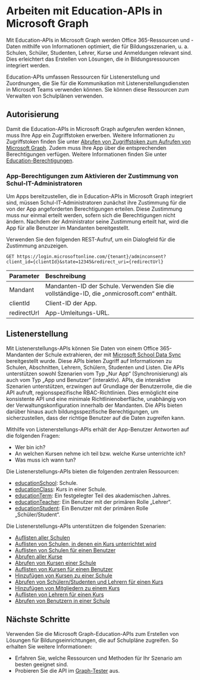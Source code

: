 # <a name="working-with-education-apis-in-microsoft-graph"></a>Arbeiten mit Education-APIs in Microsoft Graph

Mit Education-APIs in Microsoft Graph werden Office 365-Ressourcen und -Daten mithilfe von Informationen optimiert, die für Bildungsszenarien, u. a. Schulen, Schüler, Studenten, Lehrer, Kurse und Anmeldungen relevant sind. Dies erleichtert das Erstellen von Lösungen, die in Bildungsressourcen integriert werden.

Education-APIs umfassen Ressourcen für Listenerstellung und Zuordnungen, die Sie für die Kommunikation mit Listenerstellungsdiensten in Microsoft Teams verwenden können. Sie können diese Ressourcen zum Verwalten von Schulplänen verwenden.

## <a name="authorization"></a>Autorisierung

Damit die Education-APIs in Microsoft Graph aufgerufen werden können, muss Ihre App ein Zugriffstoken erwerben. Weitere Informationen zu Zugriffstoken finden Sie unter [Abrufen von Zugriffstoken zum Aufrufen von Microsoft Graph](https://developer.microsoft.com/graph/docs/concepts/auth_overview). Zudem muss Ihre App über die entsprechenden Berechtigungen verfügen. Weitere Informationen finden Sie unter [Education-Berechtigungen](../../../concepts/permissions_reference.md#education-permissions). 

### <a name="app-permissions-to-enable-school-it-admins-to-consent"></a>App-Berechtigungen zum Aktivieren der Zustimmung von Schul-IT-Administratoren 

Um Apps bereitzustellen, die in Education-APIs in Microsoft Graph integriert sind, müssen Schul-IT-Administratoren zunächst ihre Zustimmung für die von der App angeforderten Berechtigungen erteilen. Diese Zustimmung muss nur einmal erteilt werden, sofern sich die Berechtigungen nicht ändern. Nachdem der Administrator seine Zustimmung erteilt hat, wird die App für alle Benutzer im Mandanten bereitgestellt.

Verwenden Sie den folgenden REST-Aufruf, um ein Dialogfeld für die Zustimmung anzuzeigen.

```
GET https://login.microsoftonline.com/{tenant}/adminconsent?
client_id={clientId}&state=12345&redirect_uri={redirectUrl}
```

|Parameter|Beschreibung|
|:--------|:----------|
|Mandant|Mandanten-ID der Schule. Verwenden Sie die vollständige-ID, die „onmicrosoft.com“ enthält.|
|clientId|Client-ID der App.|
|redirectUrl|App-Umleitungs-URL.|


## <a name="rostering"></a>Listenerstellung

Mit Listenerstellungs-APIs können Sie Daten von einem Office 365-Mandanten der Schule extrahieren, der mit [Microsoft School Data Sync](https://sds.microsoft.com/) bereitgestellt wurde. Diese APIs bieten Zugriff auf Informationen zu Schulen, Abschnitten, Lehrern, Schülern, Studenten und Listen. Die APIs unterstützen sowohl Szenarien vom Typ „Nur App“ (Synchronisierung) als auch vom Typ „App und Benutzer“ (interaktiv). APIs, die interaktive Szenarien unterstützen, erzwingen auf Grundlage der Benutzerrolle, die die API aufruft, regionsspezifische RBAC-Richtlinien. Dies ermöglicht eine konsistente API und eine minimale Richtlinienoberfläche, unabhängig von der Verwaltungskonfiguration innerhalb der Mandanten. Die APIs bieten darüber hinaus auch bildungsspezifische Berechtigungen, um sicherzustellen, dass der richtige Benutzer auf die Daten zugreifen kann.

Mithilfe von Listenerstellungs-APIs erhält der App-Benutzer Antworten auf die folgenden Fragen:

- Wer bin ich?
- An welchen Kursen nehme ich teil bzw. welche Kurse unterrichte ich?
- Was muss ich wann tun?

Die Listenerstellungs-APIs bieten die folgenden zentralen Ressourcen:

- [educationSchool](educationschool.md): Schule.
- [educationClass](educationclass.md): Kurs in einer Schule.
- [educationTerm](educationterm.md): Ein festgelegter Teil des akademischen Jahres.
- [educationTeacher](educationteacher.md): Ein Benutzer mit der primären Rolle „Lehrer“.
- [educationStudent](educationstudent.md): Ein Benutzer mit der primären Rolle „Schüler/Student“.

Die Listenerstellungs-APIs unterstützen die folgenden Szenarien:

- [Auflisten aller Schulen](../api/educationroot_list_schools.md) 
- [Auflisten von Schulen, in denen ein Kurs unterrichtet wird](../api/educationclass_list_schools.md)
- [Auflisten von Schulen für einen Benutzer](../api/educationuser_list_schools.md)
- [Abrufen aller Kurse](../api/educationroot_list_classes.md )
- [Abrufen von Kursen einer Schule](../api/educationschool_list_classes.md)
- [Auflisten von Kursen für einen Benutzer](../api/educationuser_list_classes.md)
- [Hinzufügen von Kursen zu einer Schule](../api/educationschool_post_classes.md)
- [Abrufen von Schülern/Studenten und Lehrern für einen Kurs](../api/educationclass_list_members.md)
- [Hinzufügen von Mitgliedern zu einem Kurs](../api/educationclass_post_members.md) 
- [Auflisten von Lehrern für einen Kurs](../api/educationclass_list_teachers.md)
- [Abrufen von Benutzern in einer Schule](../api/educationschool_list_users.md)

<!-- Should you list delete scenarios here as well? -->

## <a name="next-steps"></a>Nächste Schritte
Verwenden Sie die Microsoft Graph-Education-APIs zum Erstellen von Lösungen für Bildungseinrichtungen, die auf Schulpläne zugreifen. So erhalten Sie weitere Informationen:

- Erfahren Sie, welche Ressourcen und Methoden für Ihr Szenario am besten geeignet sind.
- Probieren Sie die API im [Graph-Tester](https://developer.microsoft.com/graph/graph-explorer) aus.

